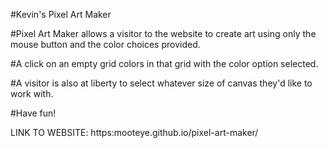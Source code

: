 #Kevin's Pixel Art Maker

#Pixel Art Maker allows a visitor to the website to
create art using only the mouse button and the color choices
provided.

#A click on an empty grid colors in that grid with the
color  option selected.

#A visitor is also at liberty to select whatever size
of canvas they'd like to work with.

#Have fun!

LINK TO WEBSITE: https:mooteye.github.io/pixel-art-maker/
